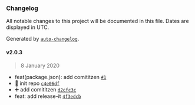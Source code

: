 ### Changelog

All notable changes to this project will be documented in this file. Dates are displayed in UTC.

Generated by [`auto-changelog`](https://github.com/CookPete/auto-changelog).

#### v2.0.3

> 8 January 2020

- feat(package.json): add comititzen [`#1`](https://github.com/Simon-Bin/vuepress-starter/issues/1)
- :tada: init repo [`c4e06df`](https://github.com/Simon-Bin/vuepress-starter/commit/c4e06dfe479a3d42ddccc9046ceb9b24e2279f50)
- :heavy_plus_sign: add comititzen [`d2cfc3c`](https://github.com/Simon-Bin/vuepress-starter/commit/d2cfc3cbc388d518ba1b8a73f68612cb91aa9237)
- feat: add release-it [`4f3edcb`](https://github.com/Simon-Bin/vuepress-starter/commit/4f3edcb13140e51c1204bcf33bd8b1f1ae019709)
